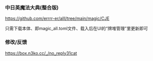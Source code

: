 ### 中日英魔法大典(整合版)

https://github.com/errrr-er/alll/tree/main/magic/CJE

只需下载本体、即magic_all.toml文件、载入后在UI的“牌堆管理”里更新即可

### 修改/反馈

https://box.n3ko.cc/_/no_reply31cat

